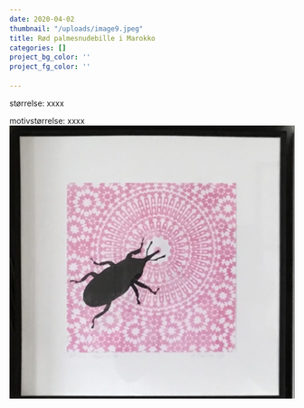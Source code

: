 ```yaml
---
date: 2020-04-02
thumbnail: "/uploads/image9.jpeg"
title: Rød palmesnudebille i Marokko
categories: []
project_bg_color: ''
project_fg_color: ''

---
```

størrelse: xxxx

motivstørrelse: xxxx![](/uploads/image9.jpeg)